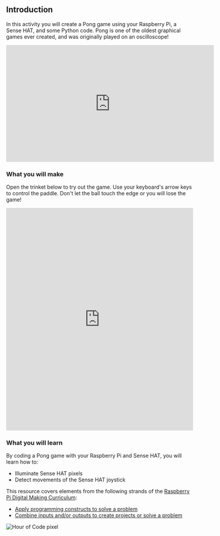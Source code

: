 ## Introduction

In this activity you will create a Pong game using your Raspberry Pi, a Sense HAT, and some Python code. Pong is one of the oldest graphical games ever created, and was originally played on an oscilloscope!

<iframe width="560" height="315" src="https://www.youtube.com/embed/bzEBOjvA11w" frameborder="0" allowfullscreen></iframe>

### What you will make

Open the trinket below to try out the game. Use your keyboard's arrow keys to control the paddle. Don't let the ball touch the edge or you will lose the game!

<iframe src="https://trinket.io/embed/python/546e658d41?outputOnly=true&runOption=run&start=result" width="100%" height="600" frameborder="0" marginwidth="0" marginheight="0" allowfullscreen></iframe>

### What you will learn
By coding a Pong game with your Raspberry Pi and Sense HAT, you will learn how to:

- Illuminate Sense HAT pixels
- Detect movements of the Sense HAT joystick

This resource covers elements from the following strands of the [Raspberry Pi Digital Making Curriculum](https://www.raspberrypi.org/curriculum/):

- [Apply programming constructs to solve a problem](https://www.raspberrypi.org/curriculum/programming/builder)
- [Combine inputs and/or outputs to create projects or solve a problem](https://www.raspberrypi.org/curriculum/physical-computing/builder)

![Hour of Code pixel](http://code.org/api/hour/begin_raspberrypi_pong.png)
